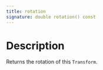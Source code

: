 ```yaml
---
title: rotation
signature: double rotation() const
---
```


# Description
Returns the rotation of this `Transform`.

